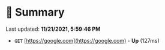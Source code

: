 # 📖 Summary
Last updated: **11/21/2021, 5:59:46 PM**

- `GET` [https://google.com](https://google.com) - **Up** (127ms)
